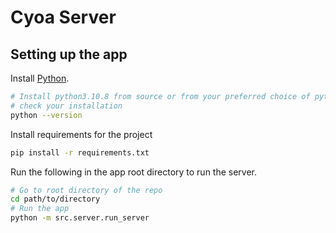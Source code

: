 # Cyoa Server

## Setting up the app 

Install [Python][1].

```bash
# Install python3.10.8 from source or from your preferred choice of python manager, pyenv, brew, apt etc.
# check your installation
python --version
```

Install requirements for the project

```bash
pip install -r requirements.txt
```

Run the following in the app root directory to run the server.

```bash
# Go to root directory of the repo
cd path/to/directory
# Run the app
python -m src.server.run_server
```

[1]: https://www.python.org/downloads/release/python-3108/ 

